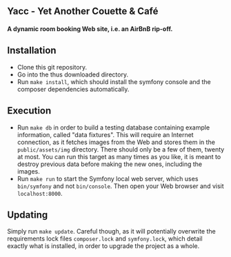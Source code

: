 Yacc - Yet Another Couette & Café
---------------------------------

#### A dynamic room booking Web site, i.e. an AirBnB rip-off.


## Installation

* Clone this git repository.
* Go into the thus downloaded directory.
* Run `make install`, which should install the symfony console and the composer
  dependencies automatically.

## Execution

* Run `make db` in order to build a testing database containing example information,
  called "data fixtures". This will require an Internet connection, as it fetches
  images from the Web and stores them in the `public/assets/img` directory. There
  should only be a few of them, twenty at most. You can run this target as many
  times as you like, it is meant to destroy previous data before making the new
  ones, including the images.
* Run `make run` to start the Symfony local web server, which uses `bin/symfony`
  and not `bin/console`. Then open your Web browser and visit `localhost:8000`.

## Updating

Simply run `make update`. Careful though, as it will potentially overwrite the
requirements lock files `composer.lock` and `symfony.lock`, which detail exactly
what is installed, in order to upgrade the project as a whole.

